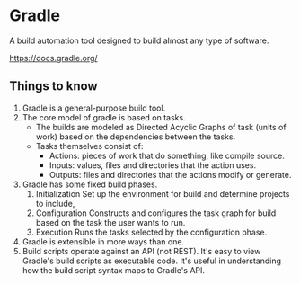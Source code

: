 # Gradle

A build automation tool designed to build almost any type of software.

<https://docs.gradle.org/>

## Things to know

1. Gradle is a general-purpose build tool.
2. The core model of gradle is based on tasks.
   - The builds are modeled as Directed Acyclic Graphs of task (units of work) based on the dependencies between the tasks.
   - Tasks themselves consist of:
     - Actions: pieces of work that do something, like compile source.
     - Inputs: values, files and directories that the action uses.
     - Outputs: files and directories that the actions modify or generate.
3. Gradle has some fixed build phases.
   1. Initialization
      Set up the environment for build and determine projects to include,
   2. Configuration
      Constructs and configures the task graph for build based on the task the user wants to run.
   3. Execution
      Runs the tasks selected by the configuration phase.
4. Gradle is extensible in more ways than one.
5. Build scripts operate against an API (not REST).
    It's easy to view Gradle's build scripts as executable code. It's useful in understanding how the build script syntax maps to Gradle's API.
